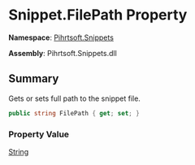 # Snippet\.FilePath Property

**Namespace**: [Pihrtsoft.Snippets](../../README.md)

**Assembly**: Pihrtsoft\.Snippets\.dll

## Summary

Gets or sets full path to the snippet file\.

```csharp
public string FilePath { get; set; }
```

### Property Value

[String](https://docs.microsoft.com/en-us/dotnet/api/system.string)

